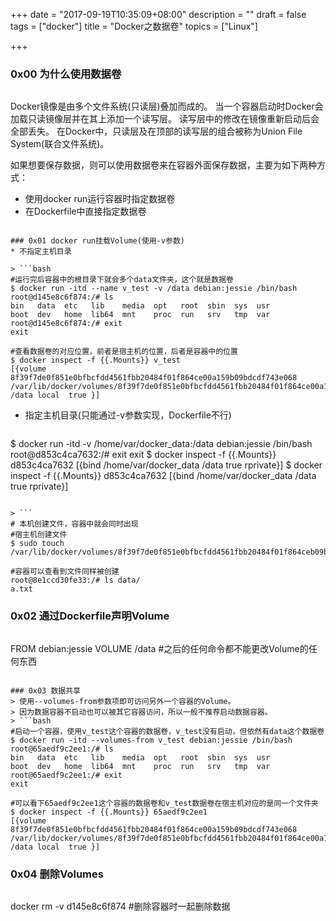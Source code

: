 +++
date = "2017-09-19T10:35:09+08:00"
description = ""
draft = false
tags = ["docker"]
title = "Docker之数据卷"
topics = ["Linux"]

+++

### 0x00 为什么使用数据卷
> ```
Docker镜像是由多个文件系统(只读层)叠加而成的。
当一个容器启动时Docker会加载只读镜像层并在其上添加一个读写层。
读写层中的修改在镜像重新启动后会全部丢失。
在Docker中，只读层及在顶部的读写层的组合被称为Union File System(联合文件系统)。

如果想要保存数据，则可以使用数据卷来在容器外面保存数据，主要为如下两种方式：
* 使用docker run运行容器时指定数据卷
* 在Dockerfile中直接指定数据卷
```

### 0x01 docker run挂载Volume(使用-v参数)
* 不指定主机目录

> ```bash
#运行完后容器中的根目录下就会多个data文件夹，这个就是数据卷
$ docker run -itd --name v_test -v /data debian:jessie /bin/bash
root@d145e8c6f874:/# ls
bin   data  etc   lib    media  opt   root  sbin  sys  usr
boot  dev   home  lib64  mnt    proc  run   srv   tmp  var
root@d145e8c6f874:/# exit
exit

#查看数据卷的对应位置，前者是宿主机的位置，后者是容器中的位置
$ docker inspect -f {{.Mounts}} v_test
[{volume 8f39f7de0f851e0bfbcfdd4561fbb20484f01f864ce00a159b09bdcdf743e068 /var/lib/docker/volumes/8f39f7de0f851e0bfbcfdd4561fbb20484f01f864ce00a159b09bdcdf743e068/_data /data local  true }]
```

* 指定主机目录(只能通过-v参数实现，Dockerfile不行)

> ```bash
$ docker run -itd -v /home/var/docker_data:/data debian:jessie /bin/bash
root@d853c4ca7632:/# exit
exit
$ docker inspect -f {{.Mounts}} d853c4ca7632
[{bind  /home/var/docker_data /data   true rprivate}]
$ docker inspect -f {{.Mounts}} d853c4ca7632
[{bind  /home/var/docker_data /data   true rprivate}]
```

> ```
# 本机创建文件，容器中就会同时出现
#宿主机创建文件
$ sudo touch /var/lib/docker/volumes/8f39f7de0f851e0bfbcfdd4561fbb20484f01f864ceb09bdcdf743e068/_data/a.txt

#容器可以查看到文件同样被创建
root@8e1ccd30fe33:/# ls data/
a.txt
```

### 0x02 通过Dockerfile声明Volume
> ```bash
FROM debian:jessie VOLUME /data #之后的任何命令都不能更改Volume的任何东西
```

### 0x03 数据共享
> 使用--volumes-from参数项即可访问另外一个容器的Volume。  
> 因为数据容器不启动也可以被其它容器访问，所以一般不推荐启动数据容器。
> ```bash
#启动一个容器，使用v_test这个容器的数据卷，v_test没有启动，但依然有data这个数据卷
$ docker run -itd --volumes-from v_test debian:jessie /bin/bash
root@65aedf9c2ee1:/# ls
bin   data  etc   lib    media  opt   root  sbin  sys  usr
boot  dev   home  lib64  mnt    proc  run   srv   tmp  var
root@65aedf9c2ee1:/# exit
exit

#可以看下65aedf9c2ee1这个容器的数据卷和v_test数据卷在宿主机对应的是同一个文件夹
$ docker inspect -f {{.Mounts}} 65aedf9c2ee1
[{volume 8f39f7de0f851e0bfbcfdd4561fbb20484f01f864ce00a159b09bdcdf743e068 /var/lib/docker/volumes/8f39f7de0f851e0bfbcfdd4561fbb20484f01f864ce00a159b09bdcdf743e068/_data /data local  true }]
```

### 0x04 删除Volumes
> ```bash
docker rm -v d145e8c6f874 #删除容器时一起删除数据
```